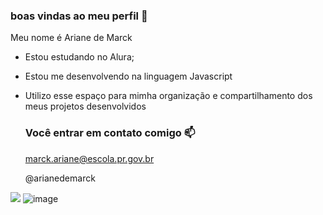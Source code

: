 ### boas vindas ao meu perfil 💙

Meu nome é Ariane de Marck

- Estou estudando no Alura;
- Estou me desenvolvendo na linguagem Javascript
- Utilizo esse espaço para mimha organização e compartilhamento dos meus projetos desenvolvidos

  ### Você entrar em contato comigo 📫

  marck.ariane@escola.pr.gov.br
  
  @arianedemarck

![](![image](https://github.com/user-attachments/assets/6b3e0971-978b-446d-922c-8d06e88254fe))
![image](https://github.com/user-attachments/assets/aa1f1af2-fbb1-4bd9-8711-080a09bc3f7b)


